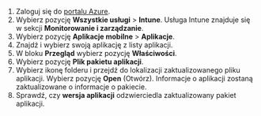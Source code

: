 
1. Zaloguj się do [portalu Azure](https://portal.azure.com).  
2. Wybierz pozycję **Wszystkie usługi** > **Intune**. Usługa Intune znajduje się w sekcji **Monitorowanie i zarządzanie**.  
3. Wybierz pozycję **Aplikacje mobilne** > **Aplikacje**.
4. Znajdź i wybierz swoją aplikację z listy aplikacji.  
5. W bloku **Przegląd** wybierz pozycję **Właściwości**.  
6. Wybierz pozycję **Plik pakietu aplikacji**.  
7. Wybierz ikonę folderu i przejdź do lokalizacji zaktualizowanego pliku aplikacji. Wybierz pozycję **Open** (Otwórz). Informacje o aplikacji zostaną zaktualizowane o informacje o pakiecie.  
8. Sprawdź, czy **wersja aplikacji** odzwierciedla zaktualizowany pakiet aplikacji.  
